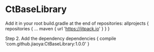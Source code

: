# CtBaseLibrary

Add it in your root build.gradle at the end of repositories:
allprojects {
	repositories {
	...
		maven { url 'https://jitpack.io' }
	}
}

Step 2. Add the dependency
dependencies {
		compile 'com.github.jiaoya:CtBaseLibrary:1.0.0'
}
